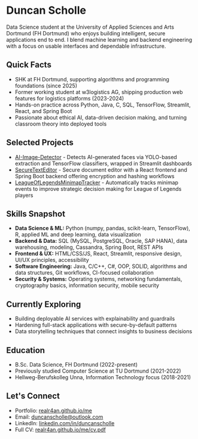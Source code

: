 # Duncan Scholle

Data Science student at the University of Applied Sciences and Arts Dortmund (FH Dortmund) who enjoys building intelligent, secure applications end to end. I blend machine learning and backend engineering with a focus on usable interfaces and dependable infrastructure.

## Quick Facts
- SHK at FH Dortmund, supporting algorithms and programming foundations (since 2025)
- Former working student at w3logistics AG, shipping production web features for logistics platforms (2023-2024)
- Hands-on practice across Python, Java, C, SQL, TensorFlow, Streamlit, React, and Spring Boot
- Passionate about ethical AI, data-driven decision making, and turning classroom theory into deployed tools

## Selected Projects
- [AI-Image-Detector](https://github.com/realr4an/AI-Image-Detector) - Detects AI-generated faces via YOLO-based extraction and TensorFlow classifiers, wrapped in Streamlit dashboards
- [SecureTextEditor](https://github.com/realr4an/SecureTextEditor) - Secure document editor with a React frontend and Spring Boot backend offering encryption and hashing workflows
- [LeagueOfLegendsMinimapTracker](https://github.com/realr4an/LeagueOfLegendsMinimapTracker) - Automatically tracks minimap events to improve strategic decision making for League of Legends players

## Skills Snapshot
- **Data Science & ML:** Python (numpy, pandas, scikit-learn, TensorFlow), R, applied ML and deep learning, data visualization
- **Backend & Data:** SQL (MySQL, PostgreSQL, Oracle, SAP HANA), data warehousing, modeling, Cassandra, Spring Boot, REST APIs
- **Frontend & UX:** HTML/CSS/JS, React, Streamlit, responsive design, UI/UX principles, accessibility
- **Software Engineering:** Java, C/C++, C#, OOP, SOLID, algorithms and data structures, Git workflows, CI-focused collaboration
- **Security & Systems:** Operating systems, networking fundamentals, cryptography basics, information security, mobile security

## Currently Exploring
- Building deployable AI services with explainability and guardrails
- Hardening full-stack applications with secure-by-default patterns
- Data storytelling techniques that connect insights to business decisions

## Education
- B.Sc. Data Science, FH Dortmund (2022-present)
- Previously studied Computer Science at TU Dortmund (2021-2022)
- Hellweg-Berufskolleg Unna, Information Technology focus (2018-2021)

## Let's Connect
- Portfolio: [realr4an.github.io/me](https://realr4an.github.io/me/)
- Email: [duncanscholle@outlook.com](mailto:duncanscholle@outlook.com)
- LinkedIn: [linkedin.com/in/duncanscholle](https://www.linkedin.com/in/duncanscholle)
- Full CV: [realr4an.github.io/me/cv.pdf](https://realr4an.github.io/me/cv.pdf)
